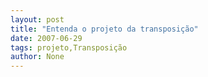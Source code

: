 ```yaml
---
layout: post
title: "Entenda o projeto da transposição"
date: 2007-06-29
tags: projeto,Transposição
author: None
---
```




 